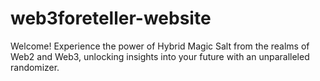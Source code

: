 # web3foreteller-website
Welcome! Experience the power of Hybrid Magic Salt from the realms of Web2 and Web3, unlocking insights into your future with an unparalleled randomizer.

